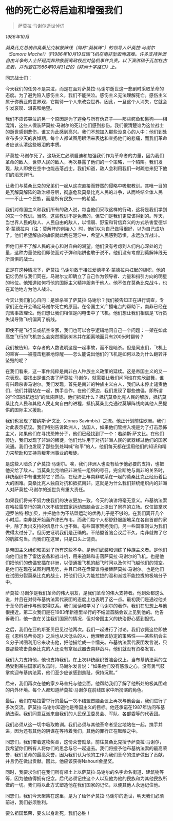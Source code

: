 # 他的死亡必将启迪和增强我们

> 萨莫拉·马谢尔逝世悼词

*1986年10月*

*莫桑比克总统和莫桑比克解放阵线（简称“莫解阵”）的领导人萨莫拉·马谢尔（Samora Machel）于1986年10月19日因飞机在南非坠毁而遇难。许多支持非洲自由斗争的人士怀疑南非种族隔离政权应对坠机事件负责。以下演讲稿于瓦加杜古发表，并刊登在1986年10月31日的《非洲十字路口》上。*

同志战士们：

今天我们的任务不是哭泣，而是在面对萨莫拉·马谢尔逝世这一悲剧时采取革命的态度。为了避免陷入感伤主义，我们不能哭泣。感伤主义无法理解死亡。感伤主义属于弥赛亚的世界观，它期待一个人来改变世界，因此，一旦这个人消失，它就会引发哀叹、沮丧和绝望。

我们不应该哭泣的另一个原因是为了避免与所有伪君子——那些鳄鱼和鬣狗——相混淆，这些人假装萨莫拉·马谢尔的死让他们感到悲伤。我们很清楚谁为这位战士的逝世感到悲伤，谁又为此感到高兴。我们不想加入那些没良心的人中：他们到处宣布多少天的哀悼期，每个人都试图用眼泪来表达和宣扬他们的悲痛，而我们革命者应该认清这些眼泪的本质。

萨莫拉·马谢尔死了。这场死亡必须启迪和加强我们作为革命者的力量，因为我们革命的敌人，世界人民的敌人，再次暴露了他们的一个策略，一个陷阱。我们发现，敌人即使在空中也能击落战士。我们知道，敌人会利用我们一时疏忽来犯下他们的滔天罪行。

让我们与莫桑比克的兄弟们一起从这次直接而野蛮的侵略中吸取教训。其唯一目的是瓦解莫解阵的政治领导层，彻底危及莫桑比克人民的斗争，从而终结全体人民——不止一个民族，而是所有民族——的希望。

我们对帝国主义和我们所有的敌人说，每当他们采取这样的行动，这将是我们学到的又一个教训。当然，这些教训不是免费的，但它们是我们更应该得到的。昨天，当世界人民的敌人、人民自由的敌人，以懦弱、野蛮和背信弃义的方式杀害爱德华多·蒙德拉内（注：莫解阵的创始人）时，他们以为自己做得很好，以为自己成功了。他们希望解放的旗帜就此倒在泥泞中，希望人民感到恐惧，永远放弃战斗。

但他们并不了解人民的决心和对自由的渴望。他们没有考虑到人们内心深处的力量，这种力量使他们即使面对子弹和陷阱也敢于说不。他们没有考虑到莫解阵线无所畏惧的战士。

正是在这种情况下，萨莫拉·马谢尔敢于接过爱德华多·蒙德拉内扛起的旗帜，他的记忆仍然与我们同在。马谢尔立即确立了自己作为领导者、力量和指引方向的明星的地位。他知道如何将他的国际主义精神服务于他人。他不仅在莫桑比克战斗，也在其他地方为他人战斗。

今天让我们扪心自问：是谁杀害了萨莫拉·马谢尔？我们被告知正在进行调查，专家们正在开会确定马谢尔死亡的原因。在帝国主义广播电台的帮助下，南非已经在兜售事故理论。他们想让我们相信是闪电击中了飞机。他们想让我们相信是飞行员失误导致飞机偏离了航线。

即使不是飞行员或航空专家，我们也可以合乎逻辑地问自己一个问题：一架在如此高空飞行的飞机怎么会突然擦到树木并在距离地面只有200米时翻转？

我们被告知，幸存者的人数说明这是一起事故，而不是暗杀。但是同志们，飞机上的乘客——被撞击粗暴地惊醒——怎么能说出他们的飞机是如何以及为什么翻转并坠毁的呢？

在我们看来，这一事件纯粹是南非白人种族主义政策的延续。这是帝国主义的又一次表现。要找出是谁杀害了萨莫拉·马谢尔，就需要让我们问问谁在欢欣鼓舞，谁有兴趣杀害马谢尔。我们发现，首先是南非的种族主义白人，我们从未停止谴责他们，他们并肩站在一起，携手合作。在他们旁边，我们发现了那些傀儡，即所谓的“全国抵抗运动”的武装匪徒。他们抵抗什么？抵抗莫桑比克人民的解放，抵抗莫桑比克人民和其他人民走向自由的进程，抵抗莫桑比克通过莫解阵线向其他人民提供的国际主义援助。

我们也发现了若纳斯·萨文比（Jonas Savimbis）之流。他正计划前往欧洲。我们对此表示抗议。我们特别告诉欧洲人，法国人，如果他们管控入境是为了打击恐怖主义，如果他们在寻找恐怖分子，他们已经找到了一个：若纳斯·萨文比。在他们旁边，我们发现了非洲的叛徒，他们允许用于对抗非洲人民的武器经过他们的国家流通。我们也发现了那些到处叫喊“和平”的人，他们每天都在运用他们的知识和精力来帮助和支持背叛非洲事业的叛徒。

是这些人暗杀了萨莫拉·马谢尔。唉，我们非洲人也没有给予他必要的支持，也把他交给了敌人。当莫桑比克响应非洲统一组织的号召，完全断绝与南非的关系时，非统组织中有谁支持它？然而，在经济上与南非联系在一起的莫桑比克正经历着巨大的困难。莫桑比克人独自对抗和抵抗南非。这就是为什么我们非统组织内的非洲人对萨莫拉·马谢尔的逝世负有重大责任。

如果我们将来不努力使我们的决议更加一致，今天的演讲将毫无意义。布基纳法索在哈拉雷举行的第八次不结盟国家运动首脑会议上提出了同样的立场。仅仅鼓掌欢迎罗伯特·穆加贝，并把他作为不结盟运动的优秀儿子是不够的。在我们离开几个小时后，南非就开始轰炸津巴布韦，而我们每个人都舒舒服服地呆在各自首都的家中，除了发出支持的信息什么也不做。有些国家赞扬我们，另一些国家则认为我们做得太过分了。但历史证明我们是正确的。不结盟首脑会议后不久，南非就做了它的肮脏勾当。而我们在这里，只是口头上谴责。

是帝国主义组织和策划了所有这些不幸。是他们武装和训练了种族主义者。是他们向他们出售了雷达设备和战斗机，用来追踪和击落萨莫拉·马谢尔的飞机。也是他们把他们的傀儡安插在非洲，以便通报飞机的起飞时间以及何时飞越他们的领空。是他们在现在试图利用局势，并且已经在盘算谁将接替萨莫拉·马谢尔。也是他们在试图分裂莫桑比克的战士，把他们归入为能拉拢的温和派或不能拉拢的极端分子中。

萨莫拉·马谢尔是我们革命的伟大朋友，是我们革命的伟大支持者。他到处都这么说，并且在对待布基纳法索代表团的态度上也表明了这一点。最初我们是通过他关于革命的著作与他取得联系。我们阅读和学习了马谢尔的著作，我们在思想上与他很接近。第二次我们是在1983年新德里举行的不结盟首脑会议上见到他的。他告诉我们，他一直在关注我们国家的情况，但对帝国主义的统治野心感到担忧。

之后，我们在亚的斯亚贝巴见过他两次。我们一起进行了讨论。我们钦佩这位即使在《恩科马蒂协定》之后也从未低头的人，他理解该协定的策略性——某些机会主义分子试图利用它来攻击他，把他描绘成一个懦夫。布基纳法索代表团发言说，只要那些攻击莫桑比克的人还没有拿起武器去南非战斗，他们就没有资格发言。

我们大力支持他，他也支持我们。在上次非统组织首脑会议上，当布基纳法索的立场受到某些国家的攻击时，马谢尔发言说：“如果他们没有感激之心，没有勇气鼓掌欢迎布基纳法索，他们至少应该感到羞耻，保持沉默。”

后来，我们再次在他的家乡马普托与他会面。他帮助我们了解了他所处的极其困难的内外环境。每个人都知道萨莫拉·马谢尔在前线国家中所扮演的角色。

最后，我们在哈拉雷举行的最后一次不结盟首脑会议上再次与他会面，我们进行了多次交流。萨莫拉·马谢尔知道他是帝国主义的目标。他还承诺在1987年访问布基纳法索。我们同意互派来自我们的人民保卫委员会、军队、各部委等的代表团。

我们必须从这一切中吸取教训。我们必须与其他革命者坚定地站在一起，携手并进，因为还有其他的阴谋在等待着我们，其他的罪行正在酝酿之中。

同志们，我们带着这枚奖章，这份荣誉勋章，前往莫桑比克授予萨莫拉·马谢尔，我希望你们所有人将你们的思念与它一起送去。我们将授予他布基纳法索的最高荣誉，我们革命的最高荣誉，因为我们认为他的工作为我们革命的进步做出了贡献，并且仍在做出贡献。因此，他应该获得Nahouri金星奖。

同时，我要求你们在我们所有领土上以萨莫拉·马谢尔的名字命名街道、建筑物等等，因为他值得拥有纪念。后代必须记住这个人以及他为他的民族和为其他民族所做的一切。我们将以此方式塑造他在我们国家的记忆，以便其他人永远记住他。

同志们，我们今天聚集在这里，是为了缅怀萨莫拉·马谢尔的逝世，明天我们必须前进，我们必须胜利。

要么祖国繁荣，要么以身赴死，我们必胜！
